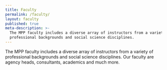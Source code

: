 ```yaml
---
title: Faculty
permalink: /faculty/
layout: faculty
published: true
meta-description: >-
  The MPP faculty includes a diverse array of instructors from a variety of 
  professional backgrounds and social science disciplines.
---
```

The MPP faculty includes a diverse array of instructors from a variety of professional backgrounds and social science disciplines. Our faculty are agency heads, consultants, academics and much more.
